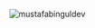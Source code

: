 
<p><img align="center" src="https://github-readme-streak-stats.herokuapp.com/?user=mustafabinguldev&" alt="mustafabinguldev" /></p>
